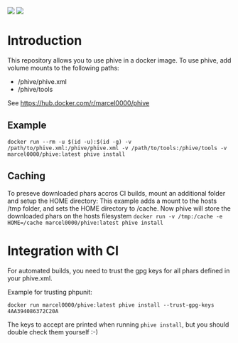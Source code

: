 <img src="https://img.shields.io/docker/pulls/marcel0000/phive"> <img src="https://img.shields.io/docker/automated/marcel0000/phive">

# Introduction
This repository allows you to use phive in a docker image.
To use phive, add volume mounts to the following paths:
* /phive/phive.xml 
* /phive/tools

See https://hub.docker.com/r/marcel0000/phive

## Example
`docker run --rm -u $(id -u):$(id -g) -v /path/to/phive.xml:/phive/phive.xml -v /path/to/tools:/phive/tools -v marcel0000/phive:latest phive install`

## Caching
To preseve downloaded phars accros CI builds, mount an additional folder and setup the HOME directory:
This example adds a mount to the hosts /tmp folder, and sets the HOME directory to /cache. Now phive will store the downloaded phars on the hosts filesystem
`docker run -v /tmp:/cache -e HOME=/cache marcel0000/phive:latest phive install`

# Integration with CI
For automated builds, you need to trust the gpg keys for all phars defined in your phive.xml.

Example for trusting phpunit:

`docker run marcel0000/phive:latest phive install --trust-gpg-keys 4AA394086372C20A`

The keys to accept are printed when running `phive install`, but you should double check them yourself :-)
